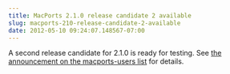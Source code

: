 ```yaml
---
title: MacPorts 2.1.0 release candidate 2 available
slug: macports-210-release-candidate-2-available
date: 2012-05-10 09:24:07.148567-07:00
---
```


A second release candidate for 2.1.0 is ready for testing. See [the announcement on the macports-users list](https://lists.macosforge.org/pipermail/macports-users/2012-May/028871.html) for details.
